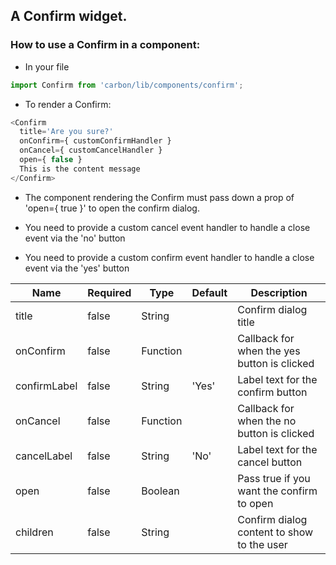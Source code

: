## A Confirm widget.

### How to use a Confirm in a component:

* In your file

```javascript
import Confirm from 'carbon/lib/components/confirm';
```

* To render a Confirm:

```javascript
<Confirm
  title='Are you sure?'
  onConfirm={ customConfirmHandler }
  onCancel={ customCancelHandler }
  open={ false }
  This is the content message
</Confirm>
```

* The component rendering the Confirm must pass down a prop of 'open={ true }' to open the confirm dialog.

* You need to provide a custom cancel event handler to handle a close event via the 'no' button

* You need to provide a custom confirm event handler to handle a close event via the 'yes' button

| Name          | Required       | Type           | Default       | Description   |
| ------------- |  ------------- |  ------------- | ------------- | ------------- |
| title         | false          | String         |               | Confirm dialog title  |
| onConfirm     | false          | Function       |               | Callback for when the yes button is clicked  |
| confirmLabel  | false          | String         | 'Yes'         | Label text for the confirm button  |
| onCancel      | false          | Function       |               | Callback for when the no button is clicked |
| cancelLabel   | false          | String         | 'No'          | Label text for the cancel button |
| open          | false          | Boolean        |               | Pass true if you want the confirm to open |
| children      | false          | String         |               | Confirm dialog content to show to the user |

